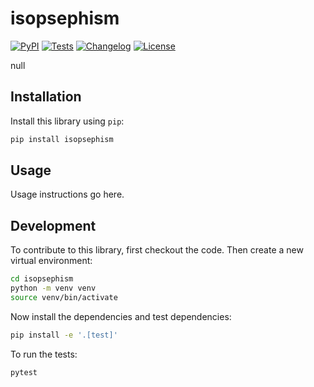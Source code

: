 # isopsephism

[![PyPI](https://img.shields.io/pypi/v/isopsephism.svg)](https://pypi.org/project/isopsephism/)
[![Tests](https://github.com/uggerus/isopsephism/actions/workflows/test.yml/badge.svg)](https://github.com/uggerus/isopsephism/actions/workflows/test.yml)
[![Changelog](https://img.shields.io/github/v/release/uggerus/isopsephism?include_prereleases&label=changelog)](https://github.com/uggerus/isopsephism/releases)
[![License](https://img.shields.io/badge/license-Apache%202.0-blue.svg)](https://github.com/uggerus/isopsephism/blob/main/LICENSE)

null

## Installation

Install this library using `pip`:
```bash
pip install isopsephism
```
## Usage

Usage instructions go here.

## Development

To contribute to this library, first checkout the code. Then create a new virtual environment:
```bash
cd isopsephism
python -m venv venv
source venv/bin/activate
```
Now install the dependencies and test dependencies:
```bash
pip install -e '.[test]'
```
To run the tests:
```bash
pytest
```

